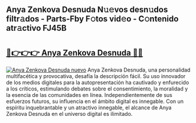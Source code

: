 ## Anya Zenkova Desnuda N𝚞𝚎vos desn𝚞dos filtr𝚊dos - Parts-Fby F𝚘tos vid𝚎o - C𝚘ntenido atr𝚊ctivo FJ45B

# <h2><a href="http://mb7p4m.tromn.icu/?c=Anya+Zenkova+Desnuda">🔗👉👉👉 Anya Zenkova Desnuda 🔗🔗</a></h2>

[![Anya Zenkova Desnuda nuevo](https://i.imgur.com/pEAQMta.gif)](http://mb7p4m.tromn.icu/?c=Anya+Zenkova+Desnuda)
Anya Zenkova Desnuda, una personalidad multifacética y provocativa, desafía la descripción fácil. Su uso innovador de los medios digitales para la autopresentación ha cautivado y enfurecido a los críticos, estimulando debates sobre el consentimiento, la moralidad y la esencia de las comunidades en línea. Independientemente de sus esfuerzos futuros, su influencia en el ámbito digital es innegable. Con un espíritu inquebrantable y un atractivo innegable, el alcance de Anya Zenkova Desnuda en el universo digital es ilimitado.
